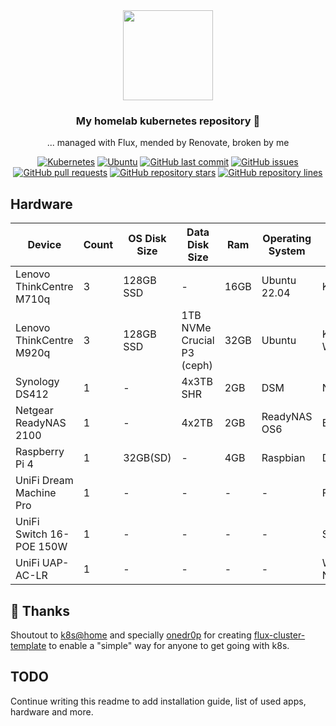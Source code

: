 <div align="center">

<img src="https://camo.githubusercontent.com/5b298bf6b0596795602bd771c5bddbb963e83e0f/68747470733a2f2f692e696d6775722e636f6d2f7031527a586a512e706e67" align="center" width="144px" height="144px"/>

### My homelab kubernetes repository :metal:

... managed with Flux, mended by Renovate, broken by me

</div>

<div align="center">

[![Kubernetes](https://img.shields.io/badge/v1.26.1+k3s1-blue?style=for-the-badge&logo=kubernetes&logoColor=white)](https://k3s.io/)
[![Ubuntu](https://img.shields.io/badge/Ubuntu-22.04-blue?style=for-the-badge&logo=ubuntu&logoColor=white)](https://ubuntu.com/)
[![GitHub last commit](https://img.shields.io/github/last-commit/s0undy/kube-ops?style=for-the-badge&logo=github)](https://github.com/s0undy/kube-ops/commits/main)
[![GitHub issues](https://img.shields.io/github/issues/s0undy/kube-ops?style=for-the-badge&logo=github)](https://github.com/s0undy/kube-ops/issues)
[![GitHub pull requests](https://img.shields.io/github/issues-pr/s0undy/kube-ops?style=for-the-badge&logo=github)](https://github.com/s0undy/kube-ops/pulls)
[![GitHub repository stars](https://img.shields.io/github/stars/s0undy/kube-ops?style=for-the-badge&logo=github)](https://github.com/s0undy/kube-ops/stargazers)
[![GitHub repository lines](https://img.shields.io/tokei/lines/github/s0undy/kube-ops?style=for-the-badge&logo=github)](https://github.com/s0undy/kube-ops/graphs/contributors)

</div>

## Hardware
| Device                    | Count | OS Disk Size | Data Disk Size              | Ram  | Operating System | Purpose             |
|---------------------------|-------|--------------|-----------------------------|------|------------------|---------------------|
| Lenovo ThinkCentre M710q  | 3     | 128GB SSD    | -                           | 16GB | Ubuntu 22.04     | K8S Control Plane   |
| Lenovo ThinkCentre M920q  | 3     | 128GB SSD    | 1TB NVMe Crucial P3 (ceph)  | 32GB | Ubuntu           | Kubernetes Workers  |
| Synology DS412            | 1     | -            | 4x3TB SHR                   | 2GB  | DSM              | NFS                 |
| Netgear ReadyNAS 2100     | 1     | -            | 4x2TB                       | 2GB  | ReadyNAS OS6     | Backup & Testing    |
| Raspberry Pi 4            | 1     | 32GB(SD)     | -                           | 4GB  | Raspbian         | DNS-Backup          |
| UniFi Dream Machine Pro   | 1     | -            | -                           | -    | -                | Firewall/Controller |
| UniFi Switch 16-POE 150W  | 1     | -            | -                           | -    | -                | Switching           |
| UniFi UAP-AC-LR           | 1     | -            | -                           | -    | -                | Wirless Networking  |
## 🤝 Thanks
Shoutout to [k8s@home](https://discord.gg/Yv2gzFy) and specially [onedr0p](https://github.com/onedr0p) for creating [flux-cluster-template](https://github.com/onedr0p/flux-cluster-template) to enable a "simple" way for anyone to get going with k8s.
## TODO
Continue writing this readme to add installation guide, list of used apps, hardware and more.

